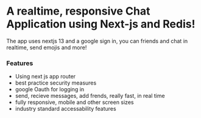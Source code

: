 # A realtime, responsive Chat Application using Next-js and Redis! 

The app uses nextjs 13 and a google sign in, you can friends and chat in realtime, send emojis and more!

### Features

- Using next js app router
- best practice security measures
- google Oauth for logging in
- send, recieve messages, add frends, really fast, in real time
- fully responsive, mobile and other screen sizes
- industry standard accessability features
